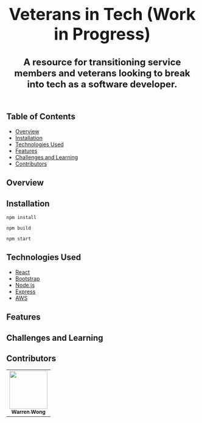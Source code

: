 <h1 align="center" style="font-size: 2.7rem;">Veterans in Tech (Work in Progress)
</h1>

<h2 align="center" style="font-size: 1.5rem;">A resource for transitioning service members and veterans looking to break into tech as a software developer.<br><br>
</h2>

## Table of Contents

- [Overview](#Overview)
- [Installation](#Installation)
- [Technologies Used](#Technologies-Used)
- [Features](#Features)
- [Challenges and Learning](#Challenges-and-Learning)
- [Contributors](#Contributors)

## Overview

## Installation

```
npm install

npm build

npm start

```

## Technologies Used

- [React](https://reactjs.org/)
- [Bootstrap](https://getbootstrap.com/)
- [Node.js](https://nodejs.org/en/)
- [Express](https://expressjs.com/)
- [AWS](https://aws.amazon.com/)

## Features

## Challenges and Learning

## Contributors

<table>
  <tr>
    <td align="center"><a href="https://github.com/WarrenWongCodes"><img src="https://avatars.githubusercontent.com/u/8570718?v=3?s=100" width="100px;" alt=""/><br /><sub><b>Warren Wong</b></sub></a><br /></td>
  </tr>
</table>
